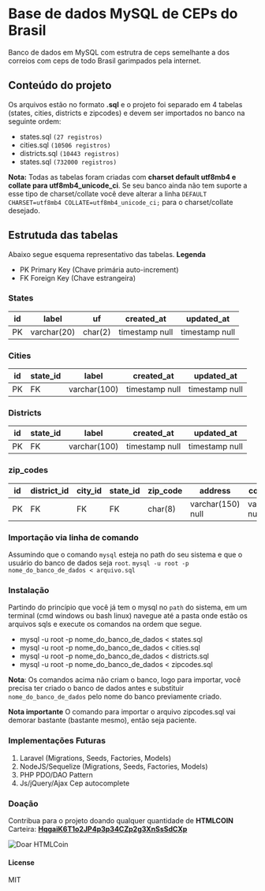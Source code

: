 # Base de dados MySQL de CEPs do Brasil

Banco de dados em MySQL com estrutra de ceps semelhante a dos correios com ceps de todo Brasil garimpados pela internet.

## Conteúdo do projeto
Os arquivos estão no formato **.sql** e o projeto foi separado em 4 tabelas (states, cities, districts e zipcodes) e devem ser importados no banco na seguinte ordem:
- states.sql `(27 registros)`
- cities.sql `(10506 registros)`
- districts.sql `(10443 registros)`
- states.sql `(732000 registros)`

**Nota:** Todas as tabelas foram criadas com **charset default utf8mb4 e collate para utf8mb4_unicode_ci**. Se seu banco ainda não tem suporte a esse tipo de charset/collate você deve alterar a linha `DEFAULT CHARSET=utf8mb4 COLLATE=utf8mb4_unicode_ci;` para o charset/collate desejado.

## Estrutuda das tabelas
Abaixo segue esquema representativo das tabelas.
**Legenda** 
- PK Primary Key (Chave primária auto-increment)
- FK Foreign Key (Chave estrangeira)
### States
| id | label | uf | created_at | updated_at |
| ------ | ------ |  ------ |  ------ |  ------ |
| PK | varchar(20) | char(2) | timestamp null | timestamp null |

### Cities
| id | state_id | label | created_at | updated_at |
| ------ | ------ |  ------ |  ------ |  ------ |
| PK | FK | varchar(100) | timestamp null | timestamp null |

### Districts
| id | state_id | label | created_at | updated_at |
| ------ | ------ |  ------ |  ------ |  ------ |
| PK | FK | varchar(100) | timestamp null | timestamp null |

### zip_codes
| id | district_id | city_id | state_id | zip_code | address | complement | created_at | updated_at |
| ------ | ------ | ------ | ------ | ------ | ------ | ------ | ------ | ------ |
| PK | FK | FK |FK | char(8) | varchar(150) null | varchar(100) null | timestamp null | timestamp null |

### Importação via linha de comando
Assumindo que o comando `mysql` esteja no path do seu sistema e que o usuário do banco de dados seja `root`.
`mysql -u root -p nome_do_banco_de_dados < arquivo.sql`

### Instalação
Partindo do princípio que você já tem o mysql no `path` do sistema, em um terminal (cmd windows ou bash linux) navegue até a pasta onde estão os arquivos sqls e execute os comandos na ordem que segue.

- mysql -u root -p nome_do_banco_de_dados < states.sql
- mysql -u root -p nome_do_banco_de_dados < cities.sql
- mysql -u root -p nome_do_banco_de_dados < districts.sql
- mysql -u root -p nome_do_banco_de_dados < zipcodes.sql

**Nota**: Os comandos acima não criam o banco, logo para importar, você precisa ter criado o banco de dados antes e substituir `nome_do_banco_de_dados` pelo nome do banco previamente criado.

**Nota importante** O comando para importar o arquivo zipcodes.sql vai demorar bastante (bastante mesmo), então seja paciente.

### Implementações Futuras
1. Laravel (Migrations, Seeds, Factories, Models)
2. NodeJS/Sequelize (Migrations, Seeds, Factories, Models)
3. PHP PDO/DAO Pattern
4. Js/jQuery/Ajax Cep autocomplete

### Doação
Contribua para o projeto doando qualquer quantidade de **HTMLCOIN**  
Carteira: **[HqgaiK6T1o2JP4p3p34CZp2g3XnSsSdCXp](htmlcoin:HqgaiK6T1o2JP4p3p34CZp2g3XnSsSdCXp?label=Doa%C3%A7%C3%B5es%20Github)**  
  
![Doar HTMLCoin](https://www.viniciusdesouza.com.br/img/htmlcoin.png)

#### License
MIT